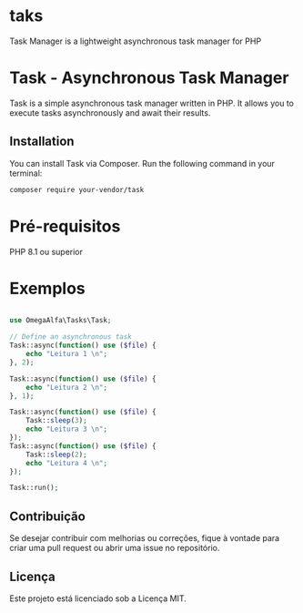 # taks
Task Manager is a lightweight asynchronous task manager for PHP

# Task - Asynchronous Task Manager

Task is a simple asynchronous task manager written in PHP. It allows you to execute tasks asynchronously and await their results.

## Installation

You can install Task via Composer. Run the following command in your terminal:

```bash
composer require your-vendor/task
```

# Pré-requisitos

PHP 8.1 ou superior

# Exemplos

```php

use OmegaAlfa\Tasks\Task;

// Define an asynchronous task
Task::async(function() use ($file) {
	echo "Leitura 1 \n";
}, 2);

Task::async(function() use ($file) {
	echo "Leitura 2 \n";
}, 1);

Task::async(function() use ($file) {
	Task::sleep(3);
	echo "Leitura 3 \n";
});
Task::async(function() use ($file) {
	Task::sleep(2);
	echo "Leitura 4 \n";
});

Task::run();

```

## Contribuição

Se desejar contribuir com melhorias ou correções, fique à vontade para criar uma pull request ou abrir uma issue no repositório.

## Licença

Este projeto está licenciado sob a Licença MIT.

